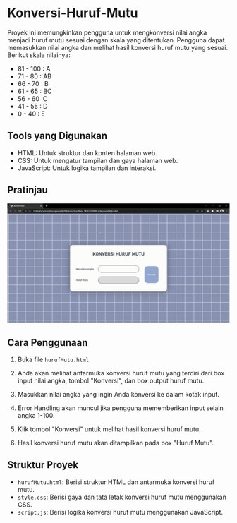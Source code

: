 # Konversi-Huruf-Mutu

Proyek ini memungkinkan pengguna untuk mengkonversi nilai angka menjadi huruf mutu sesuai dengan skala yang ditentukan. Pengguna dapat memasukkan nilai angka dan melihat hasil konversi huruf mutu yang sesuai. Berikut skala nilainya:
- 81 - 100 : A
- 71 - 80 : AB
- 66 - 70 : B
- 61 - 65 : BC
- 56 - 60 :C
- 41 - 55 : D
- 0 - 40 : E

## Tools yang Digunakan

- HTML: Untuk struktur dan konten halaman web.
- CSS: Untuk mengatur tampilan dan gaya halaman web.
- JavaScript: Untuk logika tampilan dan interaksi.

## Pratinjau
![Preview Huruf Mutu](konversi-nilai.gif)


## Cara Penggunaan

1. Buka file `hurufMutu.html`.

2. Anda akan melihat antarmuka konversi huruf mutu yang terdiri dari box input nilai angka, tombol "Konversi", dan box output huruf mutu.

3. Masukkan nilai angka yang ingin Anda konversi ke dalam kotak input.

4. Error Handling akan muncul jika pengguna mememberikan input selain angka 1-100.

5. Klik tombol "Konversi" untuk melihat hasil konversi huruf mutu.

6. Hasil konversi huruf mutu akan ditampilkan pada box "Huruf Mutu".

## Struktur Proyek

- `hurufMutu.html`: Berisi struktur HTML dan antarmuka konversi huruf mutu.
- `style.css`: Berisi gaya dan tata letak konversi huruf mutu menggunakan CSS.
- `script.js`: Berisi logika konversi huruf mutu menggunakan JavaScript.
